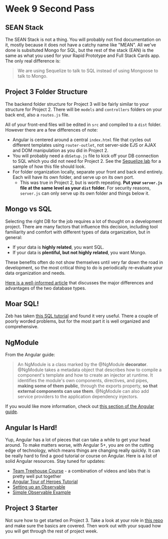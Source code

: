 # Week 9 Second Pass

## SEAN Stack

The SEAN Stack is not a thing.  You will probably not find documentation on it, mostly because it does not have a catchy name like "MEAN".  All we've done is subsituted Mongo for SQL, but the rest of the stack (EAN) is the same as what you used for your Rapid Prototype and Full Stack Cards app.  The only real difference is:

> We are using Sequelize to talk to SQL instead of using Mongoose to talk to Mongo.

## Project 3 Folder Structure

The backend folder structure for Project 3 will be fairly similar to your structure for Project 2.  There will be `models` and `controllers` folders on your back end, also a `routes.js` file.  

All of your front-end files will be edited in `src` and compiled to a `dist` folder. However there are a few differences of note:

- Angular is centered around a central `index.html` file that cycles out different templates using `router-outlet`, not server-side EJS or AJAX and DOM manipulation as you did in Project 2.
- You will probably need a `dbSetup.js` file to kick off your DB connection to SQL which you did not need for Project 2.  See the [Sequelize lab](https://github.com/den-materials/modeling-tunr) for a sample of how this file should look.
- For folder organization locally, separate your front and back end entirely.  Each will have its own folder, and serve up on its own port.
  - This was true in Project 2, but is worth repeating.  **Put your `server.js` file at the same level as your `dist` folder.**  For security reasons, `server.js` can only serve up its own folder and things below it.

## Mongo vs SQL

Selecting the right DB for the job requires a lot of thought on a development project.  There are many factors that influence this decision, including tool familiarity and comfort with different types of data organization, but in general:

- If your data is **highly related**, you want SQL.
- If your data is **plentiful, but not highly related**, you want Mongo.

These benefits often do not show themselves until very far down the road in development, so the most critical thing to do is periodically re-evaluate your data organization and needs.

[Here is a well-informed article](https://www.sitepoint.com/sql-vs-nosql-differences/) that discusses the major differences and advantages of the two database types.

## Moar SQL!

Zeb has taken [this SQL tutorial](https://sqlzoo.net/) and found it very useful.  There a couple of poorly worded problems, but for the most part it is well organized and comprehensive.

## NgModule

From the Angular guide:

> An NgModule is a class marked by the @NgModule **decorator**. @NgModule takes a metadata object that describes how to compile a component's template and how to create an injector at runtime. It identifies the module's own components, directives, and pipes, **making some of them public**, through the exports property, **so that external components can use them**. @NgModule can also add service providers to the application dependency injectors.

If you would like more information, check out [this section of the Angular guide](https://angular.io/guide/ngmodules).

## Angular Is Hard!

Yup, Angular has a lot of pieces that can take a while to get your head around.  To make matters worse, with Angular 5+, you are on the cutting edge of technology, which means things are changing really quickly.  It can be really hard to find a good tutorial or course on Angular.  Here is a list of solid Angular resources.  Stay tuned for updates:

- [Team Treehouse Course](https://teamtreehouse.com/library/angular-basics-2) - a combination of videos and labs that is pretty well put together
- [Angular Tour of Heroes Tutorial](https://angular.io/tutorial)
- [Setting up an Observable](http://jasonwatmore.com/post/2016/12/01/angular-2-communicating-between-components-with-observable-subject)
- [Simple Observable Example](http://embed.plnkr.co/CJNgwR8bhKv2qY1P8rGa)

## Project 3 Starter

Not sure how to get started on Project 3.  Take a look at your role in [this repo](https://github.com/den-wdi-3/week9_secondPass/blob/master/Project3.md) and make sure the basics are covered.  Then work out with your squad how you will get through the rest of project week.
